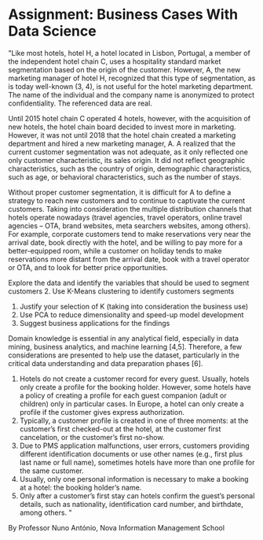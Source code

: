 # Assignment: Business Cases With Data Science

"Like most hotels, hotel H, a hotel located in Lisbon, Portugal, a member of the independent hotel chain C, uses a hospitality standard market segmentation based on the origin of the customer. However, A, the new marketing manager of hotel H, recognized that this type of segmentation, as is today well-known (3, 4), is not useful for the hotel marketing department. The name of the individual and the company name is anonymized to protect confidentiality. The referenced data are real.

Until 2015 hotel chain C operated 4 hotels, however, with the acquisition of new hotels, the hotel chain board decided to invest more in marketing. However, it was not until 2018 that the hotel chain created a marketing department and hired a new marketing manager, A. A realized that the current customer segmentation was not adequate, as it only reflected one only customer characteristic, its sales origin. It did not reflect geographic characteristics, such as the country of origin, demographic characteristics, such as age, or behavioral characteristics, such as the number of stays.

Without proper customer segmentation, it is difficult for A to define a strategy to reach new customers and to continue to captivate the current customers. Taking into consideration the multiple distribution channels that hotels operate nowadays (travel agencies, travel operators, online travel agencies – OTA, brand websites, meta searchers websites, among others). For example, corporate customers tend to make reservations very near the arrival date, book directly with the hotel, and be willing to pay more for a better-equipped room, while a customer on holiday tends to make reservations more distant from the arrival date, book with a travel operator or OTA, and to look for better price opportunities. 

Explore the data and identify the variables that should be used to segment customers
2. Use K-Means clustering to identify customers segments
1. Justify your selection of K (taking into consideration the business use)
2. Use PCA to reduce dimensionality and speed-up model development
3. Suggest business applications for the findings

Domain knowledge is essential in any analytical field, especially in data mining, business analytics, and machine learning [4,5]. Therefore, a few considerations are presented to help use the dataset, particularly in the critical data understanding and data preparation phases [6].
  1. Hotels do not create a customer record for every guest. Usually, hotels only create a profile for the booking holder. However, some hotels have a policy of creating a profile for each guest companion (adult or children) only in particular cases. In Europe, a hotel can only create a profile if the customer gives express authorization.
  2. Typically, a customer profile is created in one of three moments: at the customer’s first checked-out at the hotel, at the customer first cancelation, or the customer’s first no-show.
  3. Due to PMS application malfunctions, user errors, customers providing different identification documents or use other names (e.g., first plus last name or full name), sometimes hotels have more than one profile for the same customer.
  4. Usually, only one personal information is necessary to make a booking at a hotel: the booking holder’s name.
  5. Only after a customer’s first stay can hotels confirm the guest’s personal details, such as nationality, identification card number, and birthdate, among others.
"

By Professor Nuno António, Nova Information Management School
